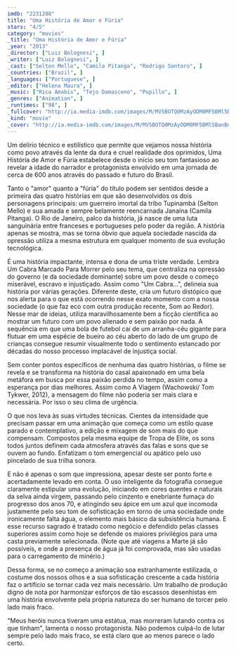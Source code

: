 ```yaml
---
imdb: "2231208"
title: "Uma História de Amor e Fúria"
stars: "4/5"
category: "movies"
_title: "Uma História de Amor e Fúria"
_year: "2013"
_director: ["Luiz Bolognesi", ]
_writer: ["Luiz Bolognesi", ]
_cast: ["Selton Mello", "Camila Pitanga", "Rodrigo Santoro", ]
_countries: ["Brazil", ]
_languages: ["Portuguese", ]
_editor: ["Helena Maura", ]
_music: ["Rica Amabis", "Tejo Damasceno", "Pupillo", ]
_genres: ["Animation", ]
_runtimes: ["98", ]
_fullcover: "http://ia.media-imdb.com/images/M/MV5BOTQ0MzAyODM0MF5BMl5BanBnXkFtZTcwNDA1MTA4OQ@@.jpg"
_kind: "movie"
_cover: "http://ia.media-imdb.com/images/M/MV5BOTQ0MzAyODM0MF5BMl5BanBnXkFtZTcwNDA1MTA4OQ@@._V1._SX96_SY140_.jpg"
---
```

Um delírio técnico e estilístico que permite que vejamos nossa história como povo através da lente da dura e cruel realidade dos oprimidos, Uma História de Amor e Fúria estabelece desde o início seu tom fantasioso ao revelar a idade do narrador e protagonista envolvido em uma jornada de cerca de 600 anos através do passado e futuro do Brasil.

Tanto o "amor" quanto a "fúria" do título podem ser sentidos desde a primeira das quatro histórias em que são desenvolvidos os dois personagens principais: um guerreiro imortal da tribo Tupinambá (Selton Mello) e sua amada e sempre belamente reencarnada Janaína (Camila Pitanga). O Rio de Janeiro, palco da história, já nasce de uma luta sanguinária entre franceses e portugueses pelo poder da região. A história apenas se mostra, mas se torna óbvio que aquela sociedade nascida da opressão utiliza a mesma estrutura em qualquer momento de sua evolução tecnológica.

É uma história impactante, intensa e dona de uma triste verdade. Lembra Um Cabra Marcado Para Morrer pelo seu tema, que centraliza na opressão do governo (e da sociedade dominante) sobre um povo desde o começo miserável, escravo e injustiçado. Assim como "Um Cabra...", delineia sua história por várias gerações. Diferente deste, cria um futuro distópico que nos alerta para o que está ocorrendo nesse exato momento com a nossa sociedade (o que faz eco com outra produção recente, Som ao Redor). Nesse mar de ideias, utiliza maravilhosamente bem a ficção científica ao mostrar um futuro com um povo alienado e sem paixão por nada. A sequência em que uma bola de futebol cai de um arranha-céu gigante para flutuar em uma espécie de bueiro ao céu aberto do lado de um grupo de crianças consegue resumir visualmente todo o sentimento estancado por décadas do nosso processo implacável de injustiça social.

Sem conter pontos específicos de nenhuma das quatro histórias, o filme se revela e se transforma na história do casal apaixonado em uma bela metáfora em busca por essa paixão perdida no tempo, assim como a esperança por dias melhores. Assim como A Viagem (Wachowski/ Tom Tykwer, 2012), a mensagem do filme não poderia ser mais clara e necessária. Por isso o seu clima de urgência.

O que nos leva às suas virtudes técnicas. Cientes da intensidade que precisam passar em uma animação que começa como um estilo quase parado e contemplativo, a edição e mixagem de som mais do que compensam. Compostos pela mesma equipe de Tropa de Elite, os sons todos juntos definem cada atmosfera através das falas e sons que se ouvem ao fundo. Enfatizam o tom emergencial ou apático pelo uso pincelado de sua trilha sonora.

E não é apenas o som que impressiona, apesar deste ser ponto forte e acertadamente levado em conta. O uso inteligente da fotografia consegue claramente estipular uma evolução, iniciando em cores quentes e naturais da selva ainda virgem, passando pelo cinzento e enebriante fumaça do progresso dos anos 70, e atingindo seu ápice em um azul que incomoda justamente pelo seu tom de sofisticação em torno de uma sociedade onde ironicamente falta água, o elemento mais básico da subsistência humana. E esse recurso sagrado é tratado como negócio e defendido pelas classes superiores assim como hoje se defende os maiores privilégios para uma casta previamente selecionada. (Note que até viagens a Marte já são possíveis, e onde a presença de água já foi comprovada, mas são usadas para o carregamento de minério.)

Dessa forma, se no começo a animação soa estranhamente estilizada, o costume dos nossos olhos e a sua sofisticação crescente a cada história faz o artifício se tornar cada vez mais necessário. Um trabalho de produção digno de nota por harmonizar esforços de tão escassos desenhistas em uma história envolvente pela própria natureza do ser humano de torcer pelo lado mais fraco.

"Meus heróis nunca tiveram uma estátua, mas morreram lutando contra os que tinham", lamenta o nosso protagonista. Não podemos culpá-lo de lutar sempre pelo lado mais fraco, se está claro que ao menos parece o lado certo.

